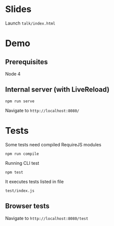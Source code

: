 # Slides

Launch `talk/index.html`

# Demo

## Prerequisites

Node 4

## Internal server (with LiveReload)

```
npm run serve
```

Navigate to `http://localhost:8080/`


# Tests

Some tests need compiled RequireJS modules

```
npm run compile
```

Running CLI test

```
npm test
```

It executes tests listed in file

```
test/index.js
```

## Browser tests

Navigate to `http://localhost:8080/test`



